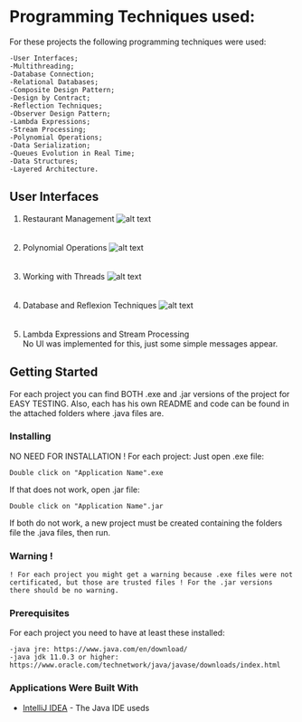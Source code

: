 # Programming Techniques used:
For these projects the following programming techniques were used:
```
-User Interfaces;
-Multithreading;
-Database Connection;
-Relational Databases;
-Composite Design Pattern;
-Design by Contract;
-Reflection Techniques;
-Observer Design Pattern;
-Lambda Expressions;
-Stream Processing;
-Polynomial Operations;
-Data Serialization;
-Queues Evolution in Real Time;
-Data Structures;
-Layered Architecture.
```

## User Interfaces
1. Restaurant Management
![alt text](https://github.com/DanutGavrus/Photos/blob/master/1.%20Restaurant%20Management.png)<br/><br/><br/>
2. Polynomial Operations
![alt text](https://github.com/DanutGavrus/Photos/blob/master/2.%20Polynomial%20Operations.png)<br/><br/><br/>
3. Working with Threads
![alt text](https://github.com/DanutGavrus/Photos/blob/master/3.%20Working%20with%20Threads.png)<br/><br/><br/>
4. Database and Reflexion Techniques
![alt text](https://github.com/DanutGavrus/Photos/blob/master/4.%20Database%20and%20Reflexion%20Techniques.png)<br/><br/><br/>
5. Lambda Expressions and Stream Processing<br/>
No UI was implemented for this, just some simple messages appear.

## Getting Started
For each project you can find BOTH .exe and .jar versions of the project for EASY TESTING. Also, each has his own README and code can be found in the attached folders where .java files are.

### Installing
NO NEED FOR INSTALLATION ! For each project:
Just open .exe file:
```
Double click on "Application Name".exe
```
If that does not work, open .jar file:
```
Double click on "Application Name".jar
```
If both do not work, a new project must be created containing the folders file the .java files, then run.

### Warning !
```
! For each project you might get a warning because .exe files were not certificated, but those are trusted files ! For the .jar versions there should be no warning.
```

### Prerequisites
For each project you need to have at least these installed:
```
-java jre: https://www.java.com/en/download/
-java jdk 11.0.3 or higher: https://www.oracle.com/technetwork/java/javase/downloads/index.html
```

### Applications Were Built With
* [IntelliJ IDEA](https://www.jetbrains.com/idea/) - The Java IDE useds 